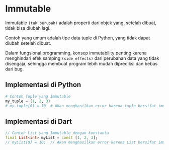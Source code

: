 # Immutable

Immutable `(tak berubah)` adalah properti dari objek yang, setelah dibuat, tidak bisa diubah lagi.

Contoh yang umum adalah tipe data tuple di Python, yang tidak dapat diubah setelah dibuat.

Dalam fungsional programming, konsep immutability penting karena menghindari efek samping `(side effects)` dari perubahan data yang tidak disengaja, sehingga membuat program lebih mudah diprediksi dan bebas dari bug.

## Implementasi di Python

```python
# Contoh Tuple yang Immutable
my_tuple = (1, 2, 3)
# my_tuple[0] = 10  # Akan menghasilkan error karena tuple bersifat immutable
```

## Implementasi di Dart

```dart
// Contoh List yang Immutable dengan konstanta
final List<int> myList = const [1, 2, 3];
// myList[0] = 10;  // Akan menghasilkan error karena List bersifat immutable
```
